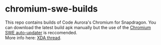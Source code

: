 # chromium-swe-builds
This repo contains builds of Code Aurora's Chromium for Snapdragon. You can download the latest build apk manually but the use of the [Chromium SWE auto-updater](https://github.com/bamless/chromium-swe-updater) is reccomended. \
More info here: [XDA thread](https://forum.xda-developers.com/android/apps-games/app-code-aurora-s-chromium-swe-browser-t3603932/).
